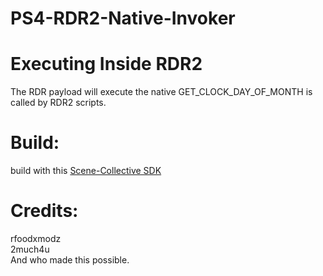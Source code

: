 # PS4-RDR2-Native-Invoker

# Executing Inside RDR2
The RDR payload will execute the native GET_CLOCK_DAY_OF_MONTH is called by RDR2 scripts.

# Build:
build with this <a href="https://github.com/Scene-Collective/ps4-payload-sdk">Scene-Collective SDK</a>

# Credits:
rfoodxmodz<br>
2much4u<br>
And who made this possible.
